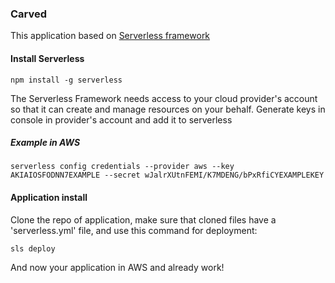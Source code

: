 ### Carved

This application based on [Serverless framework](https://serverless.com/)

#### Install Serverless
```
npm install -g serverless
```
The Serverless Framework needs access to your cloud provider's
account so that it can create and manage resources on your behalf.
Generate keys in console in provider's account and add it to serverless
##### Example in AWS
```
serverless config credentials --provider aws --key AKIAIOSFODNN7EXAMPLE --secret wJalrXUtnFEMI/K7MDENG/bPxRfiCYEXAMPLEKEY
```
#### Application install
Clone the repo of application, make sure that cloned files have
a 'serverless.yml' file, and use this command for deployment:
```
sls deploy
```
And now your application in AWS and already work!


